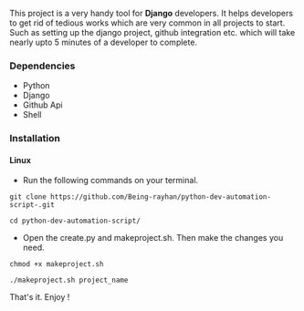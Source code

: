 This project is a very handy tool for **Django** developers. It helps developers to get rid of tedious works which are very common in all projects to start. Such as setting up the django project, github integration etc. which will take nearly upto 5 minutes of a developer to complete.  

### Dependencies  
* Python  
* Django  
* Github Api  
* Shell  

### Installation  
#### Linux  
* Run the following commands on your terminal.  
```  
git clone https://github.com/Being-rayhan/python-dev-automation-script-.git
```  

```  
cd python-dev-automation-script/
```  
* Open the create.py and makeproject.sh. Then make the changes you need.  

```  
chmod +x makeproject.sh  
```  

```  
./makeproject.sh project_name  
```  
That's it. Enjoy !  
